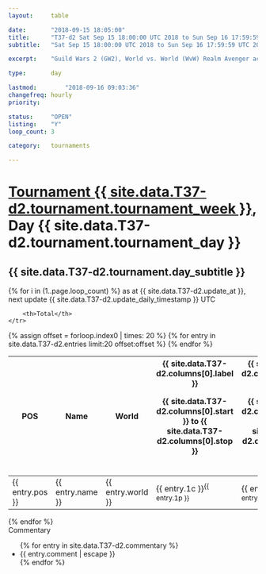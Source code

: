 ```yaml
---
layout: 	table

date: 		"2018-09-15 18:05:00"
title: 		"T37-d2 Sat Sep 15 18:00:00 UTC 2018 to Sun Sep 16 17:59:59 UTC 2018"
subtitle: 	"Sat Sep 15 18:00:00 UTC 2018 to Sun Sep 16 17:59:59 UTC 2018"

excerpt:    "Guild Wars 2 (GW2), World vs. World (WvW) Realm Avenger achivement Tournament. \"Every Kill Counts\""

type:       day

lastmod: 		"2018-09-16 09:03:36"
changefreq: hourly
priority:   

status:     "OPEN"
listing:    "Y"
loop_count: 3

category: 	tournaments

---
```

<div class="table_header">
    <h1><a href="{{ site.data.T37-d2.tournament.week_url }}">Tournament {{ site.data.T37-d2.tournament.tournament_week }}</a>, Day {{ site.data.T37-d2.tournament.tournament_day }}</h1>
    <h2>{{ site.data.T37-d2.tournament.day_subtitle }}</h2> 
</div>

{% for i in (1..page.loop_count) %}
<span class="table_nextupdate">as at {{ site.data.T37-d2.update_at }}, next update {{ site.data.T37-d2.update_daily_timestamp }} UTC</span> 
<table class="day_table">
  <colgroup>
    <col style="width:18px">
    <col style="width:55px">
    <col style="width:55px">
    <col style="width:12px">
    <col style="width:12px">
    <col style="width:12px">
    <col style="width:12px">
    <col style="width:12px">
    <col style="width:12px">
    <col style="width:12px">
    <col style="width:12px">
    <col style="width:12px">
    <col style="width:12px">
    <col style="width:12px">
    <col style="width:12px">
    <col style="width:12px">
    <col style="width:12px">
    <col style="width:12px">
    <col style="width:12px">
    <col style="width:12px">
    <col style="width:12px">
    <col style="width:12px">
    <col style="width:12px">
    <col style="width:12px">
    <col style="width:12px">
    <col style="width:12px">
    <col style="width:12px">
    <col style="width:18px">
  </colgroup>  
  <thead>
    <tr>
        <th>POS</th>
        <th class="AlignLeft">Name</th>
        <th class="AlignLeft">World</th>

<th><div class="label">{{ site.data.T37-d2.columns[0].label }}<p class="onhover">{{ site.data.T37-d2.columns[0].start }} to {{ site.data.T37-d2.columns[0].stop }}</p></div>​</th>
<th><div class="label">{{ site.data.T37-d2.columns[1].label }}<p class="onhover">{{ site.data.T37-d2.columns[1].start }} to {{ site.data.T37-d2.columns[1].stop }}</p></div>​</th>
<th><div class="label">{{ site.data.T37-d2.columns[2].label }}<p class="onhover">{{ site.data.T37-d2.columns[2].start }} to {{ site.data.T37-d2.columns[2].stop }}</p></div>​</th>
<th><div class="label">{{ site.data.T37-d2.columns[3].label }}<p class="onhover">{{ site.data.T37-d2.columns[3].start }} to {{ site.data.T37-d2.columns[3].stop }}</p></div>​</th>
<th><div class="label">{{ site.data.T37-d2.columns[4].label }}<p class="onhover">{{ site.data.T37-d2.columns[4].start }} to {{ site.data.T37-d2.columns[4].stop }}</p></div>​</th>
<th><div class="label">{{ site.data.T37-d2.columns[5].label }}<p class="onhover">{{ site.data.T37-d2.columns[5].start }} to {{ site.data.T37-d2.columns[5].stop }}</p></div>​</th>
<th><div class="label">{{ site.data.T37-d2.columns[6].label }}<p class="onhover">{{ site.data.T37-d2.columns[6].start }} to {{ site.data.T37-d2.columns[6].stop }}</p></div>​</th>
<th><div class="label">{{ site.data.T37-d2.columns[7].label }}<p class="onhover">{{ site.data.T37-d2.columns[7].start }} to {{ site.data.T37-d2.columns[7].stop }}</p></div>​</th>
<th><div class="label">{{ site.data.T37-d2.columns[8].label }}<p class="onhover">{{ site.data.T37-d2.columns[8].start }} to {{ site.data.T37-d2.columns[8].stop }}</p></div>​</th>
<th><div class="label">{{ site.data.T37-d2.columns[9].label }}<p class="onhover">{{ site.data.T37-d2.columns[9].start }} to {{ site.data.T37-d2.columns[9].stop }}</p></div>​</th>
<th><div class="label">{{ site.data.T37-d2.columns[10].label }}<p class="onhover">{{ site.data.T37-d2.columns[10].start }} to {{ site.data.T37-d2.columns[10].stop }}</p></div>​</th>

<th><div class="label">{{ site.data.T37-d2.columns[11].label }}<p class="onhover">{{ site.data.T37-d2.columns[11].start }} to {{ site.data.T37-d2.columns[11].stop }}</p></div>​</th>
<th><div class="label">{{ site.data.T37-d2.columns[12].label }}<p class="onhover">{{ site.data.T37-d2.columns[12].start }} to {{ site.data.T37-d2.columns[12].stop }}</p></div>​</th>
<th><div class="label">{{ site.data.T37-d2.columns[13].label }}<p class="onhover">{{ site.data.T37-d2.columns[13].start }} to {{ site.data.T37-d2.columns[13].stop }}</p></div>​</th>
<th><div class="label">{{ site.data.T37-d2.columns[14].label }}<p class="onhover">{{ site.data.T37-d2.columns[14].start }} to {{ site.data.T37-d2.columns[14].stop }}</p></div>​</th>
<th><div class="label">{{ site.data.T37-d2.columns[15].label }}<p class="onhover">{{ site.data.T37-d2.columns[15].start }} to {{ site.data.T37-d2.columns[15].stop }}</p></div>​</th>
<th><div class="label">{{ site.data.T37-d2.columns[16].label }}<p class="onhover">{{ site.data.T37-d2.columns[16].start }} to {{ site.data.T37-d2.columns[16].stop }}</p></div>​</th>
<th><div class="label">{{ site.data.T37-d2.columns[17].label }}<p class="onhover">{{ site.data.T37-d2.columns[17].start }} to {{ site.data.T37-d2.columns[17].stop }}</p></div>​</th>
<th><div class="label">{{ site.data.T37-d2.columns[18].label }}<p class="onhover">{{ site.data.T37-d2.columns[18].start }} to {{ site.data.T37-d2.columns[18].stop }}</p></div>​</th>
<th><div class="label">{{ site.data.T37-d2.columns[19].label }}<p class="onhover">{{ site.data.T37-d2.columns[19].start }} to {{ site.data.T37-d2.columns[19].stop }}</p></div>​</th>
<th><div class="label">{{ site.data.T37-d2.columns[20].label }}<p class="onhover">{{ site.data.T37-d2.columns[20].start }} to {{ site.data.T37-d2.columns[20].stop }}</p></div>​</th>

<th><div class="label">{{ site.data.T37-d2.columns[21].label }}<p class="onhover">{{ site.data.T37-d2.columns[21].start }} to {{ site.data.T37-d2.columns[21].stop }}</p></div>​</th>
<th><div class="label">{{ site.data.T37-d2.columns[22].label }}<p class="onhover">{{ site.data.T37-d2.columns[22].start }} to {{ site.data.T37-d2.columns[22].stop }}</p></div>​</th>
<th><div class="label">{{ site.data.T37-d2.columns[23].label }}<p class="onhover">{{ site.data.T37-d2.columns[23].start }} to {{ site.data.T37-d2.columns[23].stop }}</p></div>​</th>

        <th>Total</th>
    </tr>
  </thead>
  {% assign offset = forloop.index0 | times: 20 %}
<tbody>
{% for entry in site.data.T37-d2.entries limit:20 offset:offset %}
  <tr>
    <td class="pl{{ entry.pos }}">{{ entry.pos }}</td>
    <td class="AlignLeft">{{ entry.name }}</td>
    <td class="AlignLeft">{{ entry.world }}</td>
    <td class="pl{{ entry.1p }}">{{ entry.1c }}<sup>{{ entry.1p }}</sup></td>
    <td class="pl{{ entry.2p }}">{{ entry.2c }}<sup>{{ entry.2p }}</sup></td>
    <td class="pl{{ entry.3p }}">{{ entry.3c }}<sup>{{ entry.3p }}</sup></td>
    <td class="pl{{ entry.4p }}">{{ entry.4c }}<sup>{{ entry.4p }}</sup></td>
    <td class="pl{{ entry.5p }}">{{ entry.5c }}<sup>{{ entry.5p }}</sup></td>
    <td class="pl{{ entry.6p }}">{{ entry.6c }}<sup>{{ entry.6p }}</sup></td>
    <td class="pl{{ entry.7p }}">{{ entry.7c }}<sup>{{ entry.7p }}</sup></td>
    <td class="pl{{ entry.8p }}">{{ entry.8c }}<sup>{{ entry.8p }}</sup></td>
    <td class="pl{{ entry.9p }}">{{ entry.9c }}<sup>{{ entry.9p }}</sup></td>
    <td class="pl{{ entry.10p }}">{{ entry.10c }}<sup>{{ entry.10p }}</sup></td>
    <td class="pl{{ entry.11p }}">{{ entry.11c }}<sup>{{ entry.11p }}</sup></td>
    <td class="pl{{ entry.12p }}">{{ entry.12c }}<sup>{{ entry.12p }}</sup></td>
    <td class="pl{{ entry.13p }}">{{ entry.13c }}<sup>{{ entry.13p }}</sup></td>
    <td class="pl{{ entry.14p }}">{{ entry.14c }}<sup>{{ entry.14p }}</sup></td>
    <td class="pl{{ entry.15p }}">{{ entry.15c }}<sup>{{ entry.15p }}</sup></td>
    <td class="pl{{ entry.16p }}">{{ entry.16c }}<sup>{{ entry.16p }}</sup></td>
    <td class="pl{{ entry.17p }}">{{ entry.17c }}<sup>{{ entry.17p }}</sup></td>
    <td class="pl{{ entry.18p }}">{{ entry.18c }}<sup>{{ entry.18p }}</sup></td>
    <td class="pl{{ entry.19p }}">{{ entry.19c }}<sup>{{ entry.19p }}</sup></td>
    <td class="pl{{ entry.20p }}">{{ entry.20c }}<sup>{{ entry.20p }}</sup></td>
    <td class="pl{{ entry.21p }}">{{ entry.21c }}<sup>{{ entry.21p }}</sup></td>
    <td class="pl{{ entry.22p }}">{{ entry.22c }}<sup>{{ entry.22p }}</sup></td>
    <td class="pl{{ entry.23p }}">{{ entry.23c }}<sup>{{ entry.23p }}</sup></td>
    <td class="pl{{ entry.24p }}">{{ entry.24c }}<sup>{{ entry.24p }}</sup></td>
    <td>{{ entry.total }}</td>
  </tr>
{% endfor %}  
</tbody>
</table>
<div class="leaderboard"></div>
{% endfor %}

<div class="commentary">
  <span class="commentary_title">Commentary</span>
  <ul>
    {% for entry in site.data.T37-d2.commentary %}
    <li class="commentary_list">{{ entry.comment | escape }}</li>
    {% endfor %}
  </ul>
</div>




